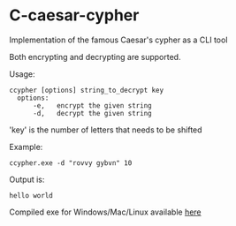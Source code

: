 # C-caesar-cypher
Implementation of the famous Caesar's cypher as a CLI tool 

Both encrypting and decrypting are supported.

Usage: 

    ccypher [options] string_to_decrypt key
      options:
          -e,   encrypt the given string
          -d,   decrypt the given string
'key' is the number of letters that needs to be shifted


Example: 

    ccypher.exe -d "rovvy gybvn" 10
Output is:

    hello world

Compiled exe for Windows/Mac/Linux available [here](http://www.mediafire.com/file/6o5y0celltf27g5/ccypher.exe)
